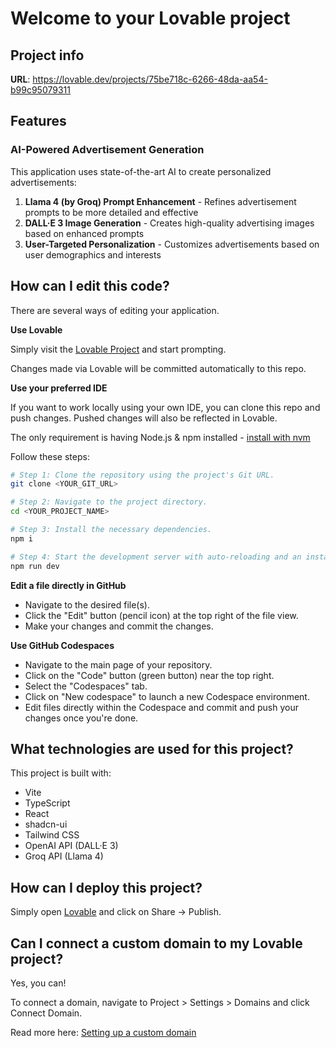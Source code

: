 # Welcome to your Lovable project

## Project info

**URL**: https://lovable.dev/projects/75be718c-6266-48da-aa54-b99c95079311

## Features

### AI-Powered Advertisement Generation

This application uses state-of-the-art AI to create personalized advertisements:

1. **Llama 4 (by Groq) Prompt Enhancement** - Refines advertisement prompts to be more detailed and effective
2. **DALL·E 3 Image Generation** - Creates high-quality advertising images based on enhanced prompts
3. **User-Targeted Personalization** - Customizes advertisements based on user demographics and interests

## How can I edit this code?

There are several ways of editing your application.

**Use Lovable**

Simply visit the [Lovable Project](https://lovable.dev/projects/75be718c-6266-48da-aa54-b99c95079311) and start prompting.

Changes made via Lovable will be committed automatically to this repo.

**Use your preferred IDE**

If you want to work locally using your own IDE, you can clone this repo and push changes. Pushed changes will also be reflected in Lovable.

The only requirement is having Node.js & npm installed - [install with nvm](https://github.com/nvm-sh/nvm#installing-and-updating)

Follow these steps:

```sh
# Step 1: Clone the repository using the project's Git URL.
git clone <YOUR_GIT_URL>

# Step 2: Navigate to the project directory.
cd <YOUR_PROJECT_NAME>

# Step 3: Install the necessary dependencies.
npm i

# Step 4: Start the development server with auto-reloading and an instant preview.
npm run dev
```

**Edit a file directly in GitHub**

- Navigate to the desired file(s).
- Click the "Edit" button (pencil icon) at the top right of the file view.
- Make your changes and commit the changes.

**Use GitHub Codespaces**

- Navigate to the main page of your repository.
- Click on the "Code" button (green button) near the top right.
- Select the "Codespaces" tab.
- Click on "New codespace" to launch a new Codespace environment.
- Edit files directly within the Codespace and commit and push your changes once you're done.

## What technologies are used for this project?

This project is built with:

- Vite
- TypeScript
- React
- shadcn-ui
- Tailwind CSS
- OpenAI API (DALL·E 3)
- Groq API (Llama 4)

## How can I deploy this project?

Simply open [Lovable](https://lovable.dev/projects/75be718c-6266-48da-aa54-b99c95079311) and click on Share -> Publish.

## Can I connect a custom domain to my Lovable project?

Yes, you can!

To connect a domain, navigate to Project > Settings > Domains and click Connect Domain.

Read more here: [Setting up a custom domain](https://docs.lovable.dev/tips-tricks/custom-domain#step-by-step-guide)
